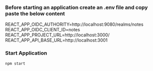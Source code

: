 ### Before starting an application create an .env file and copy paste the below content 

REACT_APP_OIDC_AUTHORITY=http://localhost:9080/realms/notes
REACT_APP_OIDC_CLIENT_ID=notes
REACT_APP_PROJECT_URL=http://localhost:3000/
REACT_APP_API_BASE_URL=http://localhost:3001

### Start Application

```
npm start
```
